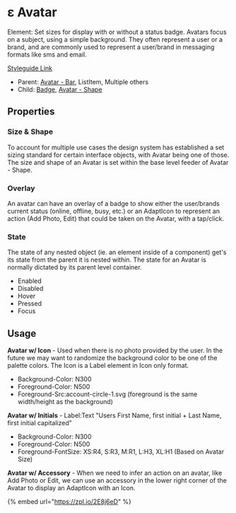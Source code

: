 # ε Avatar

Element: Set sizes for display with or without a status badge. Avatars focus on a subject, using a simple background. They often represent a user or a brand, and are commonly used to represent a user/brand in messaging formats like sms and email.

[Styleguide Link](https://zpl.io/bey1LvW)

* Parent: [Avatar - Bar](avatar-bar.md), ListItem, Multiple others
* Child: [Badge](../badge/), [Avatar - Shape](avatar-shape.md)

## Properties

### Size & Shape

To account for multiple use cases the design system has established a set sizing standard for certain interface objects, with Avatar being one of those. The size and shape of an Avatar is set within the base level feeder of Avatar - Shape.

### Overlay

An avatar can have an overlay of a badge to show either the user/brands current status (online, offline, busy, etc.) or an AdaptIcon to represent an action (Add Photo, Edit) that could be taken on the Avatar, with a tap/click.

### State

The state of any nested object (ie. an element inside of a component) get's its state from the parent it is nested within. The state for an Avatar is normally dictated by its parent level container.

* Enabled
* Disabled
* Hover
* Pressed
* Focus

## Usage

**Avatar w/ Icon** - Used when there is no photo provided by the user. In the future we may want to randomize the background color to be one of the palette colors. The Icon is a Label element in Icon only format.

* Background-Color: N300
* Foreground-Color: N500
* Foreground-Src:account-circle-1.svg (foreground is the same width/height as the background)

**Avatar w/ Initials** - Label:Text "Users First Name, first initial + Last Name, first initial capitalized"

* Background-Color: N300
* Foreground-Color: N500
* Foreground-FontSize: XS:R4, S:R3, M:R1, L:H3, XL:H1 (Based on Avatar Size)

**Avatar w/ Accessory** - When we need to infer an action on an avatar, like Add Photo or Edit, we can use an accessory in the lower right corner of the Avatar to display an AdaptIcon with an Icon.

{% embed url="https://zpl.io/2E8j6eD" %}
